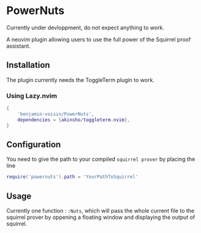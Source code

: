 # PowerNuts

Currently under devloppment, do not expect anything to work.

A neovim plugin allowing users to use the full power of the Squirrel proof assistant.


## Installation

The plugin currently needs the ToggleTerm plugin to work.

### Using Lazy.nvim

```lua
{
    'benjamin-voisin/PowerNuts',
    dependencies = {akinsho/toggleterm.nvim},
}
```

## Configuration

You need to give the path to your compiled `squirrel prover` by placing the
line
```lua
require('powernuts').path = 'YourPathToSquirrel'
```

## Usage

Currently one function : `:Nuts`, which will pass the whole current file to the
squirrel prover by oppening a floating window and displaying the output of
squirrel.
